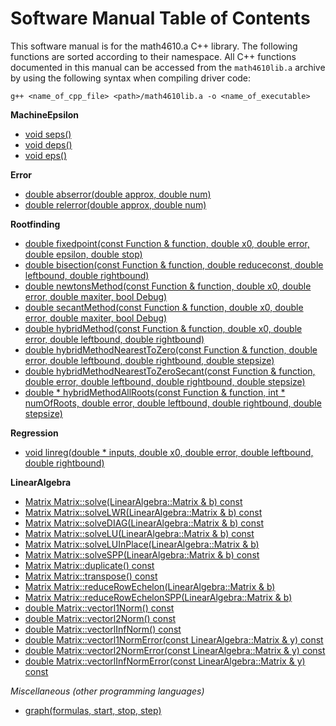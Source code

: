 # Software Manual Table of Contents

This software manual is for the math4610.a C++ library. The following functions are sorted according to their namespace. All C++ functions documented in this manual can be accessed from the `math4610lib.a` archive by using the following syntax when compiling driver code:

    g++ <name_of_cpp_file> <path>/math4610lib.a -o <name_of_executable>

**MachineEpsilon**

* [void seps()](https://github.com/chazcornwall/math4610/blob/master/software_manual/seps.md)
* [void deps()](https://github.com/chazcornwall/math4610/blob/master/software_manual/deps.md)
* [void eps<T>()](https://github.com/chazcornwall/math4610/blob/master/software_manual/eps.md)
  
**Error**

* [double abserror(double approx, double num)](https://github.com/chazcornwall/math4610/blob/master/software_manual/abserror.md)
* [double relerror(double approx, double num)](https://github.com/chazcornwall/math4610/blob/master/software_manual/relerror.md)

**Rootfinding**

* [double fixedpoint(const Function & function, double x0, double error, double epsilon, double stop)](https://github.com/chazcornwall/math4610/blob/master/software_manual/fixedpoint.md)
* [double bisection(const Function & function, double reduceconst, double leftbound, double rightbound)](https://github.com/chazcornwall/math4610/blob/master/software_manual/bisection.md)
* [double newtonsMethod(const Function & function, double x0, double error, double maxiter, bool Debug)](https://github.com/chazcornwall/math4610/blob/master/software_manual/newton.md)
* [double secantMethod(const Function & function, double x0, double error, double maxiter, bool Debug)](https://github.com/chazcornwall/math4610/blob/master/software_manual/secant.md)
* [double hybridMethod(const Function & function, double x0, double error, double leftbound, double rightbound)](https://github.com/chazcornwall/math4610/blob/master/software_manual/hybrid.md)
* [double hybridMethodNearestToZero(const Function & function, double error, double leftbound, double rightbound, double stepsize)](https://github.com/chazcornwall/math4610/blob/master/software_manual/hybrid0.md)
* [double hybridMethodNearestToZeroSecant(const Function & function, double error, double leftbound, double rightbound, double stepsize)](https://github.com/chazcornwall/math4610/blob/master/software_manual/hybrid0secant.md)
* [double * hybridMethodAllRoots(const Function & function, int * numOfRoots, double error, double leftbound, double rightbound, double stepsize)](https://github.com/chazcornwall/math4610/blob/master/software_manual/hybridAllRoots.md)

**Regression**
* [void linreg(double * inputs, double x0, double error, double leftbound, double rightbound)](https://github.com/chazcornwall/math4610/blob/master/software_manual/hybrid.md)

**LinearAlgebra**
* [Matrix Matrix::solve(LinearAlgebra::Matrix & b) const](https://github.com/chazcornwall/math4610/blob/master/software_manual/solve.md)
* [Matrix Matrix::solveLWR(LinearAlgebra::Matrix & b) const](https://github.com/chazcornwall/math4610/blob/master/software_manual/solveLWR.md)
* [Matrix Matrix::solveDIAG(LinearAlgebra::Matrix & b) const](https://github.com/chazcornwall/math4610/blob/master/software_manual/solveDIAG.md)
* [Matrix Matrix::solveLU(LinearAlgebra::Matrix & b) const](https://github.com/chazcornwall/math4610/blob/master/software_manual/solveLU.md)
* [Matrix Matrix::solveLUInPlace(LinearAlgebra::Matrix & b)](https://github.com/chazcornwall/math4610/blob/master/software_manual/solveLUInPlace.md)
* [Matrix Matrix::solveSPP(LinearAlgebra::Matrix & b) const](https://github.com/chazcornwall/math4610/blob/master/software_manual/solveSPP.md)
* [Matrix Matrix::duplicate() const](https://github.com/chazcornwall/math4610/blob/master/software_manual/duplicate.md)
* [Matrix Matrix::transpose() const](https://github.com/chazcornwall/math4610/blob/master/software_manual/transpose.md)
* [Matrix Matrix::reduceRowEchelon(LinearAlgebra::Matrix & b)](https://github.com/chazcornwall/math4610/blob/master/software_manual/reduceRowEchelon.md)
* [Matrix Matrix::reduceRowEchelonSPP(LinearAlgebra::Matrix & b)](https://github.com/chazcornwall/math4610/blob/master/software_manual/reduceRowEchelonSPP.md)
* [double Matrix::vectorl1Norm() const](https://github.com/chazcornwall/math4610/blob/master/software_manual/vectorl1Norm.md)
* [double Matrix::vectorl2Norm() const](https://github.com/chazcornwall/math4610/blob/master/software_manual/vectorl2Norm.md)
* [double Matrix::vectorlInfNorm() const](https://github.com/chazcornwall/math4610/blob/master/software_manual/vectorlInfNorm.md)
* [double Matrix::vectorl1NormError(const LinearAlgebra::Matrix & y) const](https://github.com/chazcornwall/math4610/blob/master/software_manual/vectorl1NormError.md)
* [double Matrix::vectorl2NormError(const LinearAlgebra::Matrix & y) const](https://github.com/chazcornwall/math4610/blob/master/software_manual/vectorl2NormError.md)
* [double Matrix::vectorlInfNormError(const LinearAlgebra::Matrix & y) const](https://github.com/chazcornwall/math4610/blob/master/software_manual/vectorlInfNormError.md)

*Miscellaneous (other programming languages)*

* [graph(formulas, start, stop, step)](https://github.com/chazcornwall/math4610/blob/master/software_manual/graph.md)


